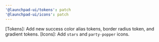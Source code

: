 ```yaml
---
'@launchpad-ui/tokens': patch
'@launchpad-ui/icons': patch
---
```


[Tokens]: Add new success color alias tokens, border radius token, and gradient tokens.
[Icons]: Add `stars` and `party-popper` icons.
